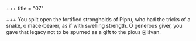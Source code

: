 +++
title = "07"

+++
You split open the fortified strongholds of Pipru, who had the tricks of  a snake, o mace-bearer, as if with swelling strength.
O generous giver, you gave that legacy not to be spurned as a gift to the  pious R̥jiśvan.